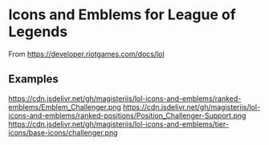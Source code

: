 # Icons and Emblems for League of Legends
From https://developer.riotgames.com/docs/lol


## Examples

https://cdn.jsdelivr.net/gh/magisteriis/lol-icons-and-emblems/ranked-emblems/Emblem_Challenger.png
https://cdn.jsdelivr.net/gh/magisteriis/lol-icons-and-emblems/ranked-positions/Position_Challenger-Support.png
https://cdn.jsdelivr.net/gh/magisteriis/lol-icons-and-emblems/tier-icons/base-icons/challenger.png
